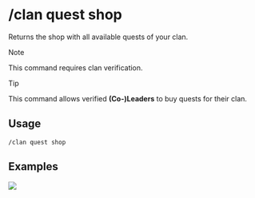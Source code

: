 # /clan quest shop

Returns the shop with all available quests of your clan.

> [!NOTE]
> This command requires clan verification.

> [!TIP]
> This command allows verified **(Co-)Leaders** to buy quests for their clan.

## Usage

```
/clan quest shop
```

## Examples

<img src="https://github.com/user-attachments/assets/40341d9d-d58f-45e7-9c9a-209060242364" class="rounded-corners">
